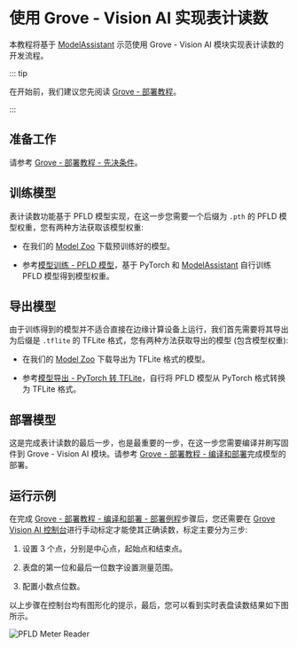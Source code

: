 # 使用 Grove - Vision AI 实现表计读数

本教程将基于 [ModelAssistant](https://github.com/Seeed-Studio/ModelAssistant) 示范使用 Grove - Vision AI 模块实现表计读数的开发流程。

::: tip

在开始前，我们建议您先阅读 [Grove - 部署教程](./deploy.md)。

:::

## 准备工作

请参考 [Grove - 部署教程 - 先决条件](./deploy.md#%E5%85%88%E5%86%B3%E6%9D%A1%E4%BB%B6)。

## 训练模型

表计读数功能基于 PFLD 模型实现，在这一步您需要一个后缀为 `.pth` 的 PFLD 模型权重，您有两种方法获取该模型权重:

- 在我们的 [Model Zoo](https://github.com/Seeed-Studio/sscma-model-zoo) 下载预训练好的模型。

- 参考[模型训练 - PFLD 模型](../../tutorials/training/pfld.md)，基于 PyTorch 和 [ModelAssistant](https://github.com/Seeed-Studio/ModelAssistant) 自行训练 PFLD 模型得到模型权重。

## 导出模型

由于训练得到的模型并不适合直接在边缘计算设备上运行，我们首先需要将其导出为后缀是 `.tflite` 的 TFLite 格式，您有两种方法获取导出的模型 (包含模型权重):

- 在我们的 [Model Zoo](https://github.com/Seeed-Studio/sscma-model-zoo) 下载导出为 TFLite 格式的模型。

- 参考[模型导出 - PyTorch 转 TFLite](../../tutorials/export/pytorch_2_tflite.md)，自行将 PFLD 模型从 PyTorch 格式转换为 TFLite 格式。

## 部署模型

这是完成表计读数的最后一步，也是最重要的一步，在这一步您需要编译并刷写固件到 Grove - Vision AI 模块。请参考 [Grove - 部署教程 - 编译和部署](./deploy.md#%E7%BC%96%E8%AF%91%E5%92%8C%E9%83%A8%E7%BD%B2)完成模型的部署。

## 运行示例

在完成 [Grove - 部署教程 - 编译和部署 - 部署例程](./deploy.md#%E9%83%A8%E7%BD%B2%E4%BE%8B%E7%A8%8B)步骤后，您还需要在 [Grove Vision AI 控制台](https://files.seeedstudio.com/grove_ai_vision/index.html)进行手动标定才能使其正确读数，标定主要分为三步:

1. 设置 3 个点，分别是中心点，起始点和结束点。

2. 表盘的第一位和最后一位数字设置测量范围。

3. 配置小数点位数。

以上步骤在控制台均有图形化的提示，最后，您可以看到实时表盘读数结果如下图所示。

![PFLD Meter Reader](/static/grove/images/pfld_meter.gif)
